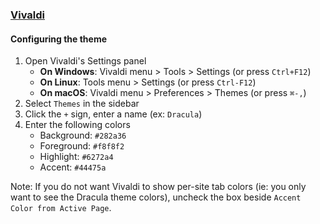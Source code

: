 ### [Vivaldi](https://vivaldi.com)

#### Configuring the theme

1. Open Vivaldi's Settings panel
   - **On Windows**: Vivaldi menu > Tools > Settings (or press `Ctrl+F12`)
   - **On Linux**: Tools menu > Settings (or press `Ctrl-F12`)
   - **On macOS**: Vivaldi menu > Preferences > Themes (or press `⌘-,`)
2. Select `Themes` in the sidebar
3. Click the `+` sign, enter a name (ex: `Dracula`)
4. Enter the following colors
   - Background: `#282a36`
   - Foreground: `#f8f8f2`
   - Highlight: `#6272a4`
   - Accent: `#44475a`

Note: If you do not want Vivaldi to show per-site tab colors (ie: you only want to see the Dracula theme colors), uncheck the box beside `Accent Color from Active Page`.
